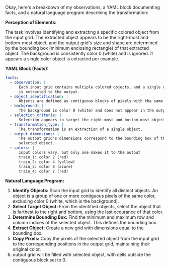 Okay, here's a breakdown of my observations, a YAML block documenting facts, and a natural language program describing the transformation:

**Perception of Elements:**

The task involves identifying and extracting a specific colored object from the input grid. The extracted object appears to be the right-most and bottom-most object, and the output grid's size and shape are determined by the bounding box (minimum enclosing rectangle) of that extracted object. The background is consistently color 0 (white) and is ignored. It appears a single color object is extracted per example.

**YAML Block (Facts):**


```yaml
facts:
  - observation: |
      Each input grid contains multiple colored objects, and a single object
      is extracted to the output.
  - object_identification: |
      Objects are defined as contiguous blocks of pixels with the same color.
  - background: |
      The background is color 0 (white) and does not appear in the output
  - selection_criteria: |
      Selection appears to target the right-most and bottom-most object in the input.
  - transformation_type: |
      The transformation is an extraction of a single object.
  - output_dimensions: |
      The output grid's dimensions correspond to the bounding box of the
      selected object.
  - colors: |
      input colors vary, but only one makes it to the output
      train_1: color 2 (red)
      train_2: color 4 (yellow)
      train_3: color 8 (azure)
      train_4: color 2 (red)
```


**Natural Language Program:**

1.  **Identify Objects:** Scan the input grid to identify all distinct objects. An object is a group of one or more contiguous pixels of the same color, excluding color 0 (white, which is the background).
2.  **Select Target Object:** From the identified objects, select the object that is farthest to the right and bottom, using the last occurance of that color.
3.  **Determine Bounding Box:** Find the minimum and maximum row and column indices of the selected object. This defines the bounding box.
4.  **Extract Object:** Create a new grid with dimensions equal to the bounding box.
5.  **Copy Pixels:** Copy the pixels of the selected object from the input grid to the corresponding positions in the output grid, maintaining their original color.
6. output grid will be filled with selected object, with cells outside the contiguous block set to 0.

